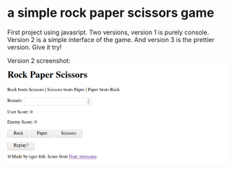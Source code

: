 # a simple rock paper scissors game

First project using javasript. Two versions, version 1 is purely console. Version 2 is a simple interface of the game. And 
version 3 is the prettier version. Give it try!


Version 2 screenshot:
![version 2](demo/ver.1-game.png)


